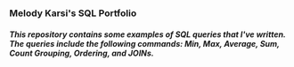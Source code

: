 ### Melody Karsi's SQL Portfolio
##### This repository contains some examples of SQL queries that I've written. The queries include the following commands: Min, Max, Average, Sum, Count Grouping, Ordering, and JOINs. 
